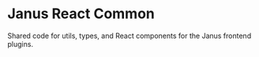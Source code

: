 # Janus React Common

Shared code for utils, types, and React components for the Janus frontend plugins.
